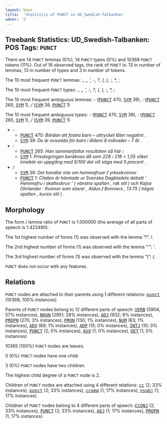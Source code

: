 ```yaml
---
layout: base
title:  'Statistics of PUNCT in UD_Swedish-Talbanken'
udver: '2'
---
```


## Treebank Statistics: UD_Swedish-Talbanken: POS Tags: `PUNCT`

There are 14 `PUNCT` lemmas (0%), 14 `PUNCT` types (0%) and 10368 `PUNCT` tokens (11%).
Out of 16 observed tags, the rank of `PUNCT` is: 13 in number of lemmas, 13 in number of types and 3 in number of tokens.

The 10 most frequent `PUNCT` lemmas: <em>., ,, ', -, ?, (, ), :, *, ;</em>

The 10 most frequent `PUNCT` types:  <em>., ,, ', -, ?, (, ), :, *, ;</em>

The 10 most frequent ambiguous lemmas: <em>-</em> (<tt><a href="sv_talbanken-pos-PUNCT.html">PUNCT</a></tt> 470, <tt><a href="sv_talbanken-pos-SYM.html">SYM</a></tt> 39), <em>:</em> (<tt><a href="sv_talbanken-pos-PUNCT.html">PUNCT</a></tt> 265, <tt><a href="sv_talbanken-pos-SYM.html">SYM</a></tt> 1), <em>/</em> (<tt><a href="sv_talbanken-pos-SYM.html">SYM</a></tt> 39, <tt><a href="sv_talbanken-pos-PUNCT.html">PUNCT</a></tt> 1)

The 10 most frequent ambiguous types:  <em>-</em> (<tt><a href="sv_talbanken-pos-PUNCT.html">PUNCT</a></tt> 470, <tt><a href="sv_talbanken-pos-SYM.html">SYM</a></tt> 39), <em>:</em> (<tt><a href="sv_talbanken-pos-PUNCT.html">PUNCT</a></tt> 265, <tt><a href="sv_talbanken-pos-SYM.html">SYM</a></tt> 1), <em>/</em> (<tt><a href="sv_talbanken-pos-SYM.html">SYM</a></tt> 39, <tt><a href="sv_talbanken-pos-PUNCT.html">PUNCT</a></tt> 1)


* <em>-</em>
  * <tt><a href="sv_talbanken-pos-PUNCT.html">PUNCT</a></tt> 470: <em>Bördan att fostra barn <b>-</b> uttrycket låter negativt .</em>
  * <tt><a href="sv_talbanken-pos-SYM.html">SYM</a></tt> 39: <em>De är avsedda för barn i åldern 6 månader <b>-</b> 7 år .</em>
* <em>:</em>
  * <tt><a href="sv_talbanken-pos-PUNCT.html">PUNCT</a></tt> 265: <em>Han sammanfattar resultaten så här <b>:</b></em>
  * <tt><a href="sv_talbanken-pos-SYM.html">SYM</a></tt> 1: <em>Prisstegringen beräknas då som 228 <b>:</b> 218 = 1,05 vilket innebär en uppgång med 5/100 det vill säga med 5 procent .</em>
* <em>/</em>
  * <tt><a href="sv_talbanken-pos-SYM.html">SYM</a></tt> 39: <em>Det handlar inte om hemmafruar <b>/</b> yrkeskvinnor .</em>
  * <tt><a href="sv_talbanken-pos-PUNCT.html">PUNCT</a></tt> 1: <em>Citaten är hämtade ur Svenska Dagbladets debatt ' Hemmafru i skatteskruv ' ( vänstra spalten , rak stil ) och Kajsa Ohrlander : Kvinnor som slavar , Aldus <b>/</b> Bonniers , 13:75 ( högra spalten , kursiv stil ) .</em>

## Morphology

The form / lemma ratio of `PUNCT` is 1.000000 (the average of all parts of speech is 1.422480).

The 1st highest number of forms (1) was observed with the lemma “!”: <em>!</em>.

The 2nd highest number of forms (1) was observed with the lemma “'”: <em>'</em>.

The 3rd highest number of forms (1) was observed with the lemma “(”: <em>(</em>.

`PUNCT` does not occur with any features.


## Relations

`PUNCT` nodes are attached to their parents using 1 different relations: <tt><a href="sv_talbanken-dep-punct.html">punct</a></tt> (10368; 100% instances)

Parents of `PUNCT` nodes belong to 12 different parts of speech: <tt><a href="sv_talbanken-pos-VERB.html">VERB</a></tt> (5904; 57% instances), <tt><a href="sv_talbanken-pos-NOUN.html">NOUN</a></tt> (2951; 28% instances), <tt><a href="sv_talbanken-pos-ADJ.html">ADJ</a></tt> (932; 9% instances), <tt><a href="sv_talbanken-pos-PROPN.html">PROPN</a></tt> (270; 3% instances), <tt><a href="sv_talbanken-pos-PRON.html">PRON</a></tt> (130; 1% instances), <tt><a href="sv_talbanken-pos-NUM.html">NUM</a></tt> (83; 1% instances), <tt><a href="sv_talbanken-pos-ADV.html">ADV</a></tt> (69; 1% instances), <tt><a href="sv_talbanken-pos-ADP.html">ADP</a></tt> (15; 0% instances), <tt><a href="sv_talbanken-pos-INTJ.html">INTJ</a></tt> (10; 0% instances), <tt><a href="sv_talbanken-pos-PUNCT.html">PUNCT</a></tt> (2; 0% instances), <tt><a href="sv_talbanken-pos-AUX.html">AUX</a></tt> (1; 0% instances), <tt><a href="sv_talbanken-pos-DET.html">DET</a></tt> (1; 0% instances)

10365 (100%) `PUNCT` nodes are leaves.

0 (0%) `PUNCT` nodes have one child.

3 (0%) `PUNCT` nodes have two children.

The highest child degree of a `PUNCT` node is 2.

Children of `PUNCT` nodes are attached using 4 different relations: <tt><a href="sv_talbanken-dep-cc.html">cc</a></tt> (2; 33% instances), <tt><a href="sv_talbanken-dep-punct.html">punct</a></tt> (2; 33% instances), <tt><a href="sv_talbanken-dep-ccomp.html">ccomp</a></tt> (1; 17% instances), <tt><a href="sv_talbanken-dep-nsubj.html">nsubj</a></tt> (1; 17% instances)

Children of `PUNCT` nodes belong to 4 different parts of speech: <tt><a href="sv_talbanken-pos-CCONJ.html">CCONJ</a></tt> (2; 33% instances), <tt><a href="sv_talbanken-pos-PUNCT.html">PUNCT</a></tt> (2; 33% instances), <tt><a href="sv_talbanken-pos-ADJ.html">ADJ</a></tt> (1; 17% instances), <tt><a href="sv_talbanken-pos-PROPN.html">PROPN</a></tt> (1; 17% instances)

